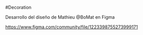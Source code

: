 #Decoration

Desarrollo del diseño de Mathieu @BoMat en Figma

https://www.figma.com/community/file/1223398755273999171